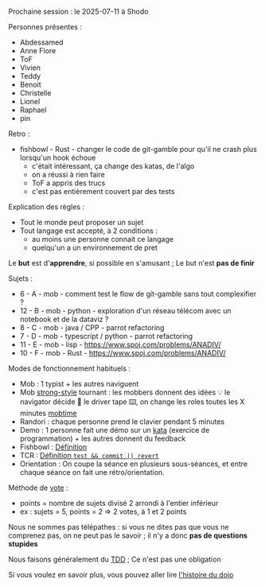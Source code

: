 Prochaine session : le 2025-07-11 à Shodo

Personnes présentes :
- Abdessamed
- Anne Flore
- ToF
- Vivien
- Teddy
- Benoit
- Christelle
- Lionel
- Raphael
- pin

Retro :
- fishbowl - Rust - changer le code de git-gamble pour qu'il ne crash plus lorsqu'un hook échoue
  - c'était intéressant, ça change des katas, de l'algo
  - on a réussi à rien faire
  - ToF a appris des trucs
  - c'est pas entièrement couvert par des tests

Explication des règles :
- Tout le monde peut proposer un sujet
- Tout langage est accepté, à 2 conditions :
  - au moins une personne connait ce langage
  - quelqu'un a un environnement de pret

Le **but** est d'**apprendre**, si possible en s'amusant ;
Le but n'est **pas de finir**

Sujets :
- 6 - A - mob - comment test le flow de git-gamble sans tout complexifier ?
- 12 - B - mob - python - exploration d'un réseau télécom avec un notebook et de la dataviz ?
- 8 - C - mob - java / CPP - parrot refactoring
- 7 - D - mob - typescript / python - parrot refactoring
- 11 - E - mob - lisp - https://www.spoj.com/problems/ANADIV/
- 10 - F - mob - Rust - https://www.spoj.com/problems/ANADIV/

Modes de fonctionnement habituels :
- Mob : 1 typist + les autres naviguent
- Mob [strong-style] tournant : les mobbers donnent des idées 💡 le navigator décide 🔀 le driver tape ⌨️, on change les roles toutes les X minutes [mobtime]
- Randori : chaque personne prend le clavier pendant 5 minutes
- Demo : 1 personne fait une démo sur un [kata] (exercice de programmation) + les autres donnent du feedback
- Fishbowl : [Définition][fishbowl]
- TCR : [Définition `test && commit || revert`][tcr]
- Orientation : On coupe la séance en plusieurs sous-séances,
  et entre chaque séance on fait une rétro/orientation.

Méthode de [vote] :
- points = nombre de sujets divisé 2 arrondi à l'entier inférieur
- ex : sujets = 5, points = 2 => 2 votes, à 1 et 2 points

Nous ne sommes pas télépathes :
si vous ne dites pas que vous ne comprenez pas, on ne peut pas le savoir ;
il n'y a donc **pas de questions stupides**

Nous faisons généralement du [TDD][test_driven_development] ;
Ce n'est pas une obligation

Si vous voulez en savoir plus, vous pouvez aller lire [l'histoire du dojo]

[kata]: https://web.archive.org/web/20040423023001/http://www.pragprog.com/pragdave/Practices/CodeKata.rdoc
[strong-style]: https://llewellynfalco.blogspot.com/2014/06/llewellyns-strong-style-pairing.html
[mobtime]: https://mobtime.hadrienmp.fr/
[fishbowl]: https://en.wikipedia.org/wiki/Fishbowl_%28conversation%29
[tcr]: https://medium.com/@kentbeck_7670/test-commit-revert-870bbd756864
[vote]: https://emmanuelpaatz.com/dojosurvey
[test_driven_development]: https://fr.wikipedia.org/wiki/Test_driven_development
[l'histoire du dojo]: https://github.com/dojo-developpement-paris/dojo-developpement-paris.github.io/blob/main/history.md
